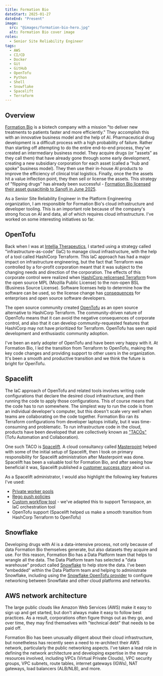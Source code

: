 ```yaml
---
title: Formation Bio
dateStart: 2025-01-27
dateEnd: "Present"
image:
  src: "@images/formation-bio-hero.jpg"
  alt: Formation Bio cover image
roles:
  - Senior Site Reliability Engineer
tags:
  - AWS
  - CI/CD
  - Docker
  - Git
  - GitHub
  - OpenTofu
  - Python
  - Shell
  - Snowflake
  - Spacelift
  - Terraform
---
```


## Overview

<a href="https://www.formation.bio/" rel="external" target="_blank">Formation Bio</a> is a biotech company with a mission "to deliver new treatments to patients faster and more efficiently." They accomplish this with an innovative business model and the help of AI. Pharmaceutical drug development is a difficult process with a high probability of failure. Rather than starting off attempting to do the entire end-to-end process, they've created an intermediary business model. They acquire drugs (or "assets" as they call them) that have already gone through some early development, creating a new subsidiary corporation for each asset (called a "hub and spoke" business model). They then use their in-house AI products to improve the efficiency of clinical trial logistics. Finally, once the the assets hit a value inflection point, they then sell or license the assets. This strategy of "flipping drugs" has already been successful - <a href="https://www.prnewswire.com/news-releases/libertas-bio-a-formation-bio-subsidiary-license-of-gusacitinib-a-dual-jaksyk-inhibitor-to-sanofi-302487403.html" rel="external" target="_blank">Formation Bio licensed their asset gusacitinib to Sanofi in June 2025</a>.

As a Senior Site Reliability Engineer in the Platform Engineering organization, I am responsible for Formation Bio's cloud infrastructure and developer tooling. This is an important role because of the company's strong focus on AI and data, all of which requires cloud infrastructure. I've worked on some interesting initiatives so far.

## OpenTofu

Back when I was at [Intellia Therapeutics](/work/intellia), I started using a strategy called "infrastructure-as-code" (IaC) to manage cloud infrastructure, with the help of a tool called HashiCorp Terraform. This IaC approach has had a major impact on infrastructure engineering, but the fact that Terraform was controlled by a for-profit corporation meant that it was subject to the changing needs and direction of the corporation. The effects of this corporate control were realized when <a href="https://www.hashicorp.com/blog/hashicorp-adopts-business-source-license" rel="external" target="_blank">HashiCorp relicensed Terraform</a> from the open source MPL (Mozilla Public License) to the non-open BSL (Business Source License). Software licenses help to determine how the software can be used, so the license change has <a href="https://opentofu.org/manifesto/" rel="external" target="_blank">consequences</a> for enterprises and open source software developers.

The open source community created <a href="https://opentofu.org/" rel="external" target="_blank">OpenTofu</a> as an open source alternative to HashiCorp Terraform. The community-driven nature of OpenTofu means that it can avoid the negative consequences of corporate control, and also that it can develop community-requested features that HashiCorp may not have prioritized for Terraform. OpenTofu has seen rapid development and enthusiastic community adoption.

I've been an early adopter of OpenTofu and have been very happy with it. At Formation Bio, I led the transition from Terraform to OpenTofu, making the key code changes and providing support to other users in the organization. It's been a smooth and productive transition and we think the future is bright for OpenTofu.

## Spacelift

The IaC approach of OpenTofu and related tools involves writing code configurations that declare the desired cloud infrastructure, and then running the code to apply those configurations. This of course means that the code has to run somewhere. The simplest way to run the code is from an individual developer's computer, but this doesn't scale very well when teams are collaborating on the code together. Formation Bio ran its Terraform configurations from developer laptops initially, but it was time-consuming and problematic. To run infrastructure code in the cloud, products have been developed that are collectively known as <a href="https://opentofu.org/docs/intro/tacos/" rel="external" target="_blank">"TACOs"</a> (Tofu Automation and Collaboration).

One such TACO is <a href="https://spacelift.io/" rel="external" target="_blank">Spacelift</a>. A cloud consultancy called <a href="https://masterpoint.io/" rel="external" target="_blank">Masterpoint</a> helped with some of the initial setup of Spacelift, then I took on primary responsibility for Spacelift administration after Masterpoint was done. Spacelift has been a valuable tool for Formation Bio, and after seeing how beneficial it was, Spacelift published a <a href="https://spacelift.io/customers/formation-bio" rel="external" target="_blank">customer success story</a> about us.

As a Spacelift administrator, I would also highlight the following key features I've used:

- <a href="https://docs.spacelift.io/concepts/worker-pools" rel="external" target="_blank">Private worker pools</a>
- <a href="https://docs.spacelift.io/concepts/policy/push-policy" rel="external" target="_blank">Rego push policies</a>
- <a href="https://docs.spacelift.io/vendors/terraform/workflow-tool" rel="external" target="_blank">Custom workflow tool</a> - we've adapted this to support Terraspace, an IaC orchestration tool
- OpenTofu support (Spacelift helped us make a smooth transition from HashCorp Terraform to OpenTofu)

## Snowflake

Developing drugs with AI is a data-intensive process, not only because of data Formation Bio themselves generate, but also datasets they acquire and use. For this reason, Formation Bio has a Data Platform team that helps to wrangle all the data. The Data Platform team has selected a "data warehouse" product called <a href="https://www.snowflake.com/en/" rel="external" target="_blank">Snowflake</a> to help store the data. I've been "embedded" within the Data Platform team and helping to administrate Snowflake, including using the <a href="https://search.opentofu.org/provider/snowflakedb/snowflake/latest" rel="external" target="_blank">Snowflake OpenTofu provider</a> to configure networking between Snowflake and other cloud platforms and networks.

## AWS network architecture

The large public clouds like Amazon Web Services (AWS) make it easy to sign up and get started, but don't always make it easy to follow best practices. As a result, corporations often figure things out as they go, and over time, they may find themselves with "technical debt" that needs to be paid off.

Formation Bio has been unusually diligent about their cloud infrastructure, but nonetheless has recently seen a need to re-architect their AWS network, particularly the public networking aspects. I've taken a lead role in defining the network architecture and developing expertise in the many resources involved, including VPCs (Virtual Private Clouds), VPC security groups, VPC subnets, route tables, internet gateways (IGWs), NAT gateways, load balancers (ALB/NLB), and more.
